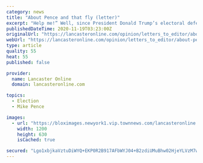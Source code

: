 ```yaml
---
category: news
title: "About Pence and that fly (letter)"
excerpt: "Help me!” Well, since President Donald Trump’s electoral defeat, we have seen and heard very little from Vice President Mike Pence. My guess: In order to escape, I believe he entered the sci ..."
publishedDateTime: 2020-11-19T03:23:00Z
originalUrl: "https://lancasteronline.com/opinion/letters_to_editor/about-pence-and-that-fly-letter/article_1c4ec9a0-2839-11eb-8dd1-e3f21ec5288f.html"
webUrl: "https://lancasteronline.com/opinion/letters_to_editor/about-pence-and-that-fly-letter/article_1c4ec9a0-2839-11eb-8dd1-e3f21ec5288f.html"
type: article
quality: 55
heat: 55
published: false

provider:
  name: Lancaster Online
  domain: lancasteronline.com

topics:
  - Election
  - Mike Pence

images:
  - url: "https://bloximages.newyork1.vip.townnews.com/lancasteronline.com/content/tncms/custom/image/20c2e932-c72b-11e4-8e4f-7f4064859d3c.jpg"
    width: 1200
    height: 630
    isCached: true

secured: "Lgo1xbjkaVztuDiWYQ+EKP0R2B917AFbWYJ04+B2zdiUMuBhw02HjeYLVzM7wH3pfjaK7M3OO8deg+lvl+M0Pn3McAcWXybnwPiffhvUXhvy5HxaeMQfdnxJUrvH1eZ1gBSWvihBI1alegW3e3BI43pBk9knAfA67QJxZ2gP5v67f6P91tIL4LKt4c2rKguxzi6ujDazbPHc5MS5KG53y3fjg5XMIhC1qWwy+tNkqhP62J0GWMhvbDKchSsp9KkWfmWsu/CTAPx2kL7dR41rZIffayo+dL0G22iUW0eUlc73yUE8/RnYaIjJywf0O8zfBceX1YsEzcJi8EA8xtJnxKBcGFhylcmKcjQwmKNbRsw=;QciyQ2Fnz3q3Q4BKhCP0xg=="
---
```



